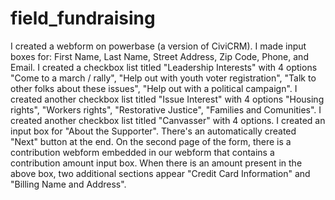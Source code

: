 # field_fundraising

I created a webform on powerbase (a version of CiviCRM). 
I made input boxes for: First Name, Last Name, Street Address, Zip Code, Phone, and Email. 
I created a checkbox list titled "Leadership Interests" with 4 options "Come to a march / rally", "Help out with youth voter registration", "Talk to other folks about these issues", "Help out with a political campaign".
I created another checkbox list titled "Issue Interest" with 4 options "Housing rights", "Workers rights", "Restorative Justice", "Families and Comunities".
I created another checkbox list titled "Canvasser" with 4 options.
I created an input box for "About the Supporter".
There's an automatically created "Next" button at the end.
On the second page of the form, there is a contribution webform embedded in our webform that contains a contribution amount input box. 
When there is an amount present in the above box, two additional sections appear "Credit Card Information" and "Billing Name and Address".
